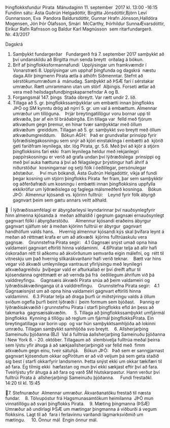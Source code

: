 Þingflokksfundur​ ​Pírata 
Mánudaginn​ ​11.​ ​september​ ​ ​2017​ ​kl.​ ​13:00​ ​-​ ​16:15 
 
Fundinn​ ​sátu:​ ​Ásta​ ​Guðrún​ ​Helgadóttir,​ ​Birgitta​ ​Jónsdóttir,​ ​Björn​ ​Leví​ ​Gunnarsson,​ ​Eva 
Pandora​ ​Baldursdóttir,​ ​Gunnar​ ​Hrafn​ ​Jónsson,​ ​Halldóra​ ​Mogensen,​ ​Jón​ ​Þór​ ​Ólafsson,​ ​Smári 
McCarthy,​ ​Þórhildur​ ​Sunna​ ​Ævarsdóttir,​ ​Eiríkur​ ​Rafn​ ​Rafnsson​ ​og​ ​Baldur​ ​Karl​ ​Magnússon 
sem​ ​ritar​ ​fundargerð. 
 
 
Nr.​ ​43/2017 
 

Dagskrá 
 
1. Samþykkt​ ​fundargerðar  
Fundargerð​ ​frá​ ​7.​ ​september​ ​2017​ ​samþykkt​ ​að​ ​því​ ​undanskildu​ ​að​ ​Birgitta​ ​mun​ ​senda​ ​breytt 
orðalag​ ​á​ ​bókun. 
 
2. Bríf​ ​af​ ​þingflokksformannafundi 
Upplýsingar​ ​um​ ​framkvæmdir​ ​í​ ​Vonarstræti​ ​8.​ ​Upplýsingar​ ​um​ ​upphaf​ ​þingfunda​ ​og​ ​dagskrá 
næstu​ ​daga.​ ​Allir​ ​þingmenn​ ​Pírata​ ​ætla​ ​á​ ​athöfn​ ​Siðmenntar.​ ​Stefnt​ ​að​ ​sérstökum​ ​umræðum​ ​á 
mánudag.​ ​Samþykkt​ ​að​ ​ÞSÆ​ ​fari​ ​í​ ​sérstakar​ ​umræður.​ ​Rætt​ ​um​ ​rammann​ ​utan​ ​um​ ​störf 
Alþingis.​ ​Forseti​ ​ætlar​ ​að​ ​vera​ ​með​ ​heilsdagsfund​ ​þingskaparnefndar​ ​A​ ​og​ ​B. 
 
3. Forgangsmál​ ​147.​ ​þings 
Staða​ ​óbreytt.​ ​Var​ ​rætt​ ​undir​ ​2.​ ​lið. 
 
 
4. Tillaga​ ​að​ ​5.​ ​gr.​ ​þingflokkssamþykktar​ ​um​ ​embætti​ ​innan​ ​þingflokks  
JÞÓ​ ​og​ ​SM​ ​kynntu​ ​drög​ ​að​ ​nýrri​ ​5.​ ​gr.​ ​um​ ​val​ ​á​ ​embættum.​ ​Almennar​ ​umræður​ ​um​ ​tillöguna. 
 
Þrjár​ ​breytingatillögur​ ​voru​ ​bornar​ ​upp​ ​til​ ​atkvæða,​ ​þar​ ​af​ ​ein​ ​til​ ​bráðabirgða.​ ​Ein​ ​tillaga​ ​var 
felld​ ​með​ ​fjórum​ ​atkvæðum​ ​gegn​ ​þremur,​ ​en​ ​hinar​ ​tvær​ ​samþykktar​ ​með​ ​öllum​ ​atkvæðum 
greiddum.​ ​Tillagan​ ​að​ ​5.​ ​gr.​ ​samþykkt​ ​svo​ ​breytt​ ​með​ ​öllum​ ​atkvæðum​ ​greiddum. 
 
Bókun​ ​ÁGH​:  
Það​ ​er​ ​grundvallar​ ​prinsipp​ ​fyrir​ ​lýðræðislega​ ​kosningu​ ​sem​ ​snýr​ ​að​ ​kjöri​ ​einstaklinga​ ​í​ ​embætti​ ​að 
kjörið​ ​geti​ ​farið​ ​fram​ ​leynilega,​ ​sbr.​ ​lög​ ​Pírata,​ ​gr.​ ​5.6.​ ​Með​ ​því​ ​að​ ​kjör​ ​á​ ​stjórn​ ​þingflokksins​ ​fari​ ​ekki 
fram​ ​leynilega​ ​heldur​ ​með​ ​rekjanlegri​ ​pappírskosningu​ ​er​ ​verið​ ​að​ ​grafa​ ​undan​ ​því​ ​lýðræðislega 
prinsippi​ ​og​ ​með​ ​því​ ​auka​ ​hættuna​ ​á​ ​því​ ​að​ ​félagslegur​ ​þrýstingur​ ​hafi​ ​áhrif​ ​á​ ​niðurstöður 
kosningarnar​ ​og​ ​setji​ ​fólk​ ​í​ ​óeðlilegar,​ ​persónulegar​ ​aðstæður. 
  
Því​ ​mun​ ​bókandi,​ ​Ásta​ ​Guðrún​ ​Helgadóttir,​ ​víkja​ ​af​ ​fundi​ ​þegar​ ​kosning​ ​um​ ​stjórn​ ​þingflokks​ ​Pírata 
fer​ ​fram,​ ​þar​ ​sem​ ​samþykktir​ ​og​ ​aðferðafræði​ ​um​ ​kosningu​ ​í​ ​embætti​ ​innan​ ​þingflokksins​ ​uppfylla 
ekki​ ​kröfur​ ​um​ ​lýðræðislega​ ​og​ ​faglega​ ​málsmeðferð​ ​kosninga. 
 
Bókun​ ​JÞÓ​: 
Almennur​ ​kjósandi​ ​vs.​ ​kjörinn​ ​fulltrúi: 
 
Leynd​ ​fyrir​ ​fólk​ ​ábyrgð​ ​gagnvart​ ​þeim​ ​sem​ ​gætu​ ​annars​ ​veitt​ ​aðhald.  

 
Í​ ​lýðræðissamfélagi​ ​er​ ​ábyrgðarleysi​ ​leyndarinnar​ ​því​ ​nauðsynleg​ ​fyrir​ ​hinn​ ​almenna​ ​kjósanda​ ​á 
meðan​ ​aðhaldið​ ​í​ ​gegnum​ ​gagnsæi​ ​er​ ​nauðsynlegt​ ​gagnvart​ ​fólki​ ​í​ ​ábyrgðarstöðu.  
 
Almennur​ ​kjósandi​ ​er​ ​aðeins​ ​ábyrgur​ ​gagnvart​ ​sjálfum​ ​sér​ ​á​ ​meðan​ ​kjörinn​ ​fulltrúi​ ​er​ ​ábyrgur 
gagnvart​ ​handhöfum​ ​valds​ ​hans. 
 
Hvernig​ ​almennur​ ​kjósandi​ ​kýs​ ​skal​ ​því​ ​fara​ ​leynt​ ​á​ ​meðan​ ​að​ ​réttmæt​ ​krafa​ ​er​ ​um​ ​að​ ​atkvæði 
kjörins​ ​fulltrúa​ ​skulu​ ​vera​ ​gagnsæ. 
 
Grunnstefna​ ​Pírata​ ​segir:  
4.1​ ​Gagnsæi​ ​snýst​ ​um​ ​að​ ​opna​ ​hina​ ​valdameiri​ ​gagnvart​ ​eftirliti​ ​hinna​ ​valdaminni.  
4.6​ ​Píratar​ ​telja​ ​að​ ​allir​ ​hafi​ ​óskoraðan​ ​rétt​ ​til​ ​aðkomu​ ​að​ ​ákvörðunum​ ​sem​ ​varða​ ​eigin​ ​málefni,​ ​og 
rétt​ ​til​ ​vitneskju​ ​um​ ​það​ ​hvernig​ ​slíkar​ ​ákvarðanir​ ​hafi​ ​verið​ ​teknar. 
 
Bætt​ ​var​ ​hins​ ​vegar​ ​við​ ​ákvæði​ ​um​ ​leynilega​ ​vantraust​ ​yfirlýsingu​ ​með​ ​leynilegri​ ​atkvæðagreiðslu 
því​ ​þegar​ ​vald​ ​er​ ​afturkallað​ ​er​ ​því​ ​dreift​ ​aftur​ ​til​ ​kjósendanna​ ​og​ ​réttmætt​ ​er​ ​að​ ​vernda​ ​þá​ ​frá 
óeðlilegum​ ​áhrifum​ ​við​ ​þá​ ​valddreyfingu. 
 
Gagnsæis​ ​ákvæði​ ​Pírata​ ​snúa​ ​að​ ​þeim​ ​valdameiri​ ​og​ ​lýðræðisákvæðin​ ​ganga​ ​út​ ​á​ ​valddreifingu. 
 
Grunnstefna​ ​Pírata​ ​segir:  
4.1​ ​Gagnsæi​ ​snýst​ ​um​ ​að​ ​opna​ ​hina​ ​valdameiri​ ​gagnvart​ ​eftirliti​ ​hinna​ ​valdaminni.  
6.3​ ​Píratar​ ​telja​ ​að​ ​draga​ ​þurfi​ ​úr​ ​miðstýringu​ ​valds​ ​á​ ​öllum​ ​sviðum​ ​og​ ​efla​ ​þurfi​ ​beint​ ​lýðræði​ ​í 
þeim​ ​formum​ ​sem​ ​bjóðast. 
 
Þannig​ ​er​ ​lýðræðisákvæðið​ ​í​ ​grunnstefnu​ ​Pírata​ ​í​ ​starfi​ ​þingflokks​ ​efld​ ​án​ ​þess​ ​að​ ​takmarka 
gagnsæisákvæðin. 
 
 
5. Tillaga​ ​að​ ​þingflokkssamþykkt​ ​um​ ​fjármál​ ​þingflokks 
Kynning​ ​á​ ​tillögu​ ​að​ ​reglum​ ​um​ ​fjármál​ ​þingflokks​ ​Pírata.​ ​Ein​ ​breytingatillaga​ ​var​ ​borin​ ​upp 
og​ ​var​ ​hún​ ​samþykkt​ ​samhljóða​ ​að​ ​lokinni​ ​umræðu.​ ​Tillagan​ ​samþykkt​ ​samhljóða​ ​svo​ ​breytt. 
 
6. Allsherjarþing​ ​Sameinuðu​ ​þjóðanna​ ​(BJ) 
Val​ ​á​ ​fulltrúa​ ​á​ ​allsherjarþing​ ​Sameinuðu​ ​þjóðanna​ ​í​ ​New​ ​York​ ​8.​ ​-​ ​20.​ ​október.​ ​Tillaga​ ​um​ ​að 
slembivelja​ ​fulltrúa​ ​meðal​ ​þeirra​ ​sem​ ​lýstu​ ​yfir​ ​áhuga​ ​á​ ​að​ ​sækja​ ​allsherjarþingið​ ​var​ ​felld​ ​með 
fimm​ ​atkvæðum​ ​gegn​ ​einu,​ ​tveir​ ​sátu​ ​hjá. 
 
Bókun​ ​JÞÓ:  
Það​ ​sem​ ​er​ ​sanngjarnast​ ​gagnvart​ ​kjósendum​ ​okkar​ ​og​ ​Pírötum​ ​er​ ​að​ ​við​ ​veljum​ ​þá​ ​sem​ ​geta​ ​staðið 
sig​ ​best​ ​í​ ​starfi​ ​okkar​ ​fyrir​ ​landsmenn.​ ​Þetta​ ​snýst​ ​ekki​ ​um​ ​okkar​ ​tækifæri​ ​til​ ​að​ ​fara.​ ​Ég​ ​til​ ​mig​ ​ekki 
hæfastan​ ​og​ ​mun​ ​því​ ​ekki​ ​sækjast​ ​eftir​ ​því​ ​að​ ​fara. 
 
Tveir​ ​lýstu​ ​yfir​ ​áhuga​ ​á​ ​að​ ​fara​ ​og​ ​varð​ ​SM​ ​hlutskarpastur.​ ​Hann​ ​verður​ ​því​ ​fulltrúi​ ​Pírata​ ​á 
allsherjarþingi​ ​Sameinuðu​ ​þjóðanna.  
 
Fundi​ ​frestað​ ​kl.​ ​14:20​ ​til​ ​kl.​ ​15:45 
 
 

7. Stefnuræður 
Almennar​ ​umræður.​ ​Ákvarðanatöku​ ​frestað​ ​til​ ​næsta​ ​fundar. 
 
8. Tölvupóstur​ ​frá​ ​Hagsmunasamtökum​ ​heimilanna 
JÞÓ​ ​mun​ ​vinna​ ​tillögu​ ​að​ ​svari​ ​þingflokks​ ​Pírata. 
 
9. Mæting​ ​þingmanna​ ​(ÞSÆ) 
Umræður​ ​að​ ​undirlagi​ ​ÞSÆ​ ​um​ ​mætingar​ ​þingmanna​ ​á​ ​viðburði​ ​á​ ​vegum​ ​flokksins.​ ​Lagt​ ​til​ ​að 
fara​ ​í​ ​ferlavinnu​ ​varðandi​ ​lágmarksviðmið​ ​um​ ​mætingu.  
 
10. Önnur​ ​mál 
Engin​ ​önnur​ ​mál.

